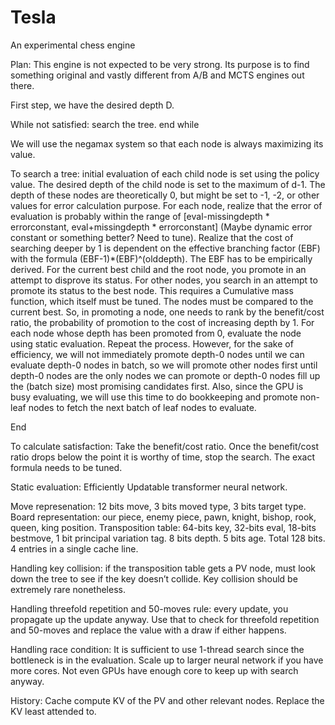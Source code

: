 # Tesla
 An experimental chess engine

Plan: This engine is not expected to be very strong. Its purpose is to find something original and vastly different from A/B and MCTS engines out there.

First step, we have the desired depth D.

While not satisfied:
	search the tree.
end while

We will use the negamax system so that each node is always maximizing its value.

To search a tree:
initial evaluation of each child node is set using the policy value.
The desired depth of the child node is set to the maximum of d-1. The depth of these nodes are theoretically 0, but might be set to -1, -2, or other values for error calculation purpose.
For each node, realize that the error of evaluation is probably within the range of [eval-missingdepth \* errorconstant, eval+missingdepth \* errorconstant] (Maybe dynamic error constant or something better? Need to tune).
Realize that the cost of searching deeper by 1 is dependent on the effective branching factor (EBF) with the formula (EBF-1)\*(EBF)^(olddepth). The EBF has to be empirically derived.
For the current best child and the root node, you promote in an attempt to disprove its status. For other nodes, you search in an attempt to promote its status to the best node. This requires a Cumulative mass function, which itself must be tuned. The nodes must be compared to the current best.
So, in promoting a node, one needs to rank by the benefit/cost ratio, the probability of promotion to the cost of increasing depth by 1. For each node whose depth has been promoted from 0, evaluate the node using static evaluation. Repeat the process. However, for the sake of efficiency, we will not immediately promote depth-0 nodes until we can evaluate depth-0 nodes in batch, so we will promote other nodes first until depth-0 nodes are the only nodes we can promote or depth-0 nodes fill up the (batch size) most promising candidates first. Also, since the GPU is busy evaluating, we will use this time to do bookkeeping and promote non-leaf nodes to fetch the next batch of leaf nodes to evaluate.

End

To calculate satisfaction:
	Take the benefit/cost ratio. Once the benefit/cost ratio drops below the point it is worthy of time, stop the search. The exact formula needs to be tuned. 

Static evaluation: Efficiently Updatable transformer neural network.

Move represenation: 12 bits move, 3 bits moved type, 3 bits target type.
Board representation: our piece, enemy piece, pawn, knight, bishop, rook, queen, king position.
Transposition table: 64-bits key, 32-bits eval, 18-bits bestmove,  1 bit principal variation tag. 8 bits depth. 5 bits age. Total 128 bits. 4 entries in a single cache line.

Handling key collision: if the transposition table gets a PV node, must look down the tree to see if the key doesn’t collide. Key collision should be extremely rare nonetheless.

Handling threefold repetition and 50-moves rule: every update, you propagate up the update anyway. Use that to check for threefold repetition and 50-moves and replace the value with a draw if either happens.

Handling race condition: It is sufficient to use 1-thread search since the bottleneck is in the evaluation. Scale up to larger neural network if you have more cores. Not even GPUs have enough core to keep up with search anyway.


History: Cache compute KV of the PV and other relevant nodes. Replace the KV least attended to. 